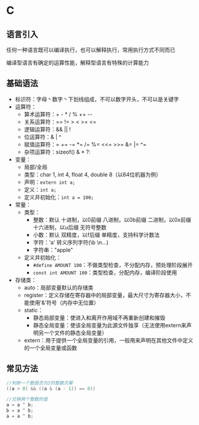 # C

## 语言引入

任何一种语言既可以编译执行，也可以解释执行，常用执行方式不同而已

编译型语言有确定的运算性能，解释型语言有特殊的计算能力

## 基础语法

* 标识符：字母丶数字丶下划线组成，不可以数字开头，不可以是关键字
* 运算符：
  * 算术运算符：+  -  *  /  %  ++  --
  * 关系运算符：==  !=  >  <  >=  <=
  * 逻辑运算符：&&  ||  !
  * 位运算符：&  |  ^
  * 赋值运算符：=  +=  -=  *=  /=  %=  <<=  >>=  &=  |=  ^=
  * 杂项运算符：sizeof()  &  *  ?:
* 变量：
  * 局部/全局
  * 类型：char  1, int  4, float  4, double  8（以64位机器为例）
  * 声明：`extern int a; `
  * 定义：`int a;`
  * 定义并初始化：`int a = 100;`
* 常量：
  * 类型：
    * 整数：默认 十进制，以0前缀 八进制，以0b前缀 二进制，以0x前缀 十六进制，以u后缀 无符号整数
    * 小数：默认 双精度，以f后缀 单精度，支持科学计数法
    * 字符：'a'  转义序列字符(\b \n...)
    * 字符串："apple"
  * 定义并初始化：
    * `#define AMOUNT 100`：不做类型检查，不分配内存，预处理阶段展开
    * `const int AMOUNT 100`：类型检查，分配内存，编译阶段使用
* 存储类：
  * auto：局部变量默认的存储类
  * register：定义存储在寄存器中的局部变量，最大尺寸为寄存器大小，不能使用'&'符号（内存中无位置）
  * static：
    * 静态局部变量：使进入和离开作用域不再重新创建和摧毁
    * 静态全局变量：使该全局变量为此源文件独享（无法使用extern来声明另一个文件的静态全局变量）
  * extern：用于提供一个全局变量的引用，一般用来声明在其他文件中定义的一个全局变量或函数

## 常见方法

```C
//判断一个数是否为2的整数次幂
((a > 0) && ((a & (a - 1)) == 0))
```

```C
//交换两个整数的值
a = a ^ b;
b = a ^ b;
a = a ^ b;
```